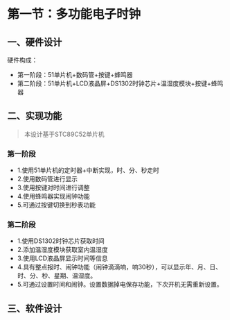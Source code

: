 # 第一节：多功能电子时钟

## 一、硬件设计
硬件构成：

- 第一阶段：51单片机+数码管+按键+蜂鸣器
- 第二阶段：51单片机+LCD液晶屏+DS1302时钟芯片+温湿度模块+按键+蜂鸣器

## 二、实现功能

> 本设计基于STC89C52单片机

### 第一阶段
- 1.使用51单片机的定时器+中断实现，时、分、秒走时
- 2.使用数码管进行显示
- 3.使用按键对时间进行调整
- 4.使用蜂鸣器实现闹钟功能
- 5.可通过按键切换到秒表功能

### 第二阶段
- 1.使用DS1302时钟芯片获取时间
- 2.添加温湿度模块获取室内温湿度
- 3.使用LCD液晶屏显示时间等信息
- 4.具有整点报时、闹钟功能（闹钟滴滴响，响30秒），可以显示年、月、日、 时、分、秒、星期、温湿度。
- 5.可通过设置时间和闹钟。设置数据掉电保存功能，下次开机无需重新设置。

## 三、软件设计

